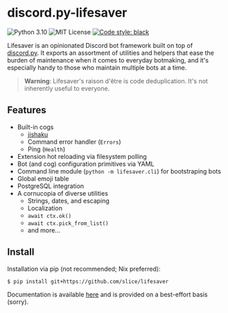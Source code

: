 # discord.py-lifesaver

![Python 3.10](https://img.shields.io/badge/python-3.10-blue.svg)
![MIT License](https://img.shields.io/badge/License-MIT-blue.svg)
[![Code style: black](https://img.shields.io/badge/code%20style-black-000000.svg)](https://github.com/psf/black)

Lifesaver is an opinionated Discord bot framework built on top of
[discord.py][dpy]. It exports an assortment of utilities and helpers that ease
the burden of maintenance when it comes to everyday botmaking, and it's
especially handy to those who maintain multiple bots at a time.

> **Warning**: Lifesaver's raison d'être is code deduplication. It's not
> inherently useful to everyone.

## Features

- Built-in cogs
  - [jishaku][jsk]
  - Command error handler (`Errors`)
  - Ping (`Health`)
- Extension hot reloading via filesystem polling
- Bot (and cog) configuration primitives via YAML
- Command line module (`python -m lifesaver.cli`) for bootstraping bots
- Global emoji table
- PostgreSQL integration
- A cornucopia of diverse utilities
  - Strings, dates, and escaping
  - Localization
  - `await ctx.ok()`
  - `await ctx.pick_from_list()`
  - and more...

## Install

Installation via pip (not recommended; Nix preferred):

```sh
$ pip install git+https://github.com/slice/lifesaver
```

Documentation is available [here][docs] and is provided on a best-effort basis
(sorry).

[docs]: https://lifesaver.readthedocs.io/en/latest/
[jsk]: https://github.com/Gorialis/jishaku
[dpy]: https://github.com/Rapptz/discord.py
